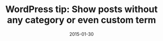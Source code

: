 ---
title: "WordPress tip: Show posts without any category or even custom term"
url: "https://www.codeforest.net/wordpress-tip-show-posts-no-category-term"
date: "2015-01-30"
excerpt: "Recently I needed to show posts that weren't in any of the categories (for my custom archive page). It is a very common problem that you encounter when adding new custom post types to WordPress."
---